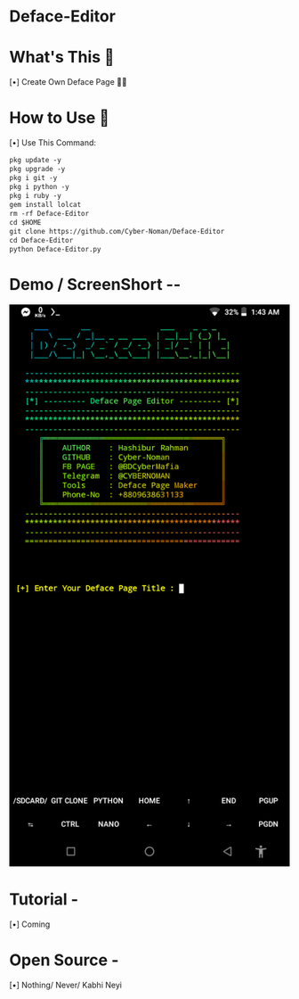 # Deface-Editor
# What's This 🤔

[•] Create Own Deface Page 📄📃

# How to Use 🤔

[•] Use This Command:
```
pkg update -y 
pkg upgrade -y
pkg i git -y
pkg i python -y
pkg i ruby -y
gem install lolcat
rm -rf Deface-Editor
cd $HOME
git clone https://github.com/Cyber-Noman/Deface-Editor
cd Deface-Editor
python Deface-Editor.py
```
# Demo / ScreenShort --

![](Screenshot_20220630-014312.png)

# Tutorial -
[•] Coming

# Open Source -
[•] Nothing/ Never/ Kabhi Neyi
